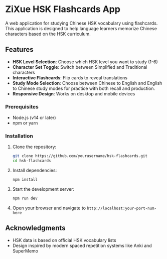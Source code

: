 # ZiXue HSK Flashcards App

A web application for studying Chinese HSK vocabulary using flashcards. This application is designed to help language learners memorize Chinese characters based on the HSK curriculum.

## Features

- **HSK Level Selection**: Choose which HSK level you want to study (1-6)
- **Character Set Toggle**: Switch between Simplified and Traditional characters
- **Interactive Flashcards**: Flip cards to reveal translations
- **Study Mode Selection**: Choose between Chinese to English and English to Chinese study modes for practice with both recall and production.
- **Responsive Design**: Works on desktop and mobile devices

### Prerequisites

- Node.js (v14 or later)
- npm or yarn

### Installation

1. Clone the repository:
   ```bash
   git clone https://github.com/yourusername/hsk-flashcards.git
   cd hsk-flashcards
   ```

2. Install dependencies:
   ```bash
   npm install
   ```
   
3. Start the development server:
   ```bash
   npm run dev
   ```

4. Open your browser and navigate to `http://localhost:your-port-num-here`

## Acknowledgments

- HSK data is based on official HSK vocabulary lists
- Design inspired by modern spaced repetition systems like Anki and SuperMemo
